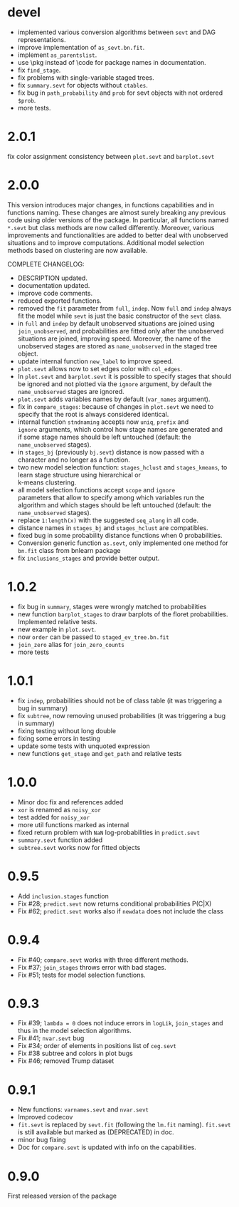 # devel 

* implemented various conversion algorithms between `sevt` 
  and DAG representations.
* improve implementation of `as_sevt.bn.fit`.
* implement `as_parentslist`. 
* use \pkg instead of \code for package names in documentation.
* fix `find_stage`.
* fix problems with single-variable staged trees.
* fix `summary.sevt` for objects without `ctables`. 
* fix bug in `path_probability` and `prob` for sevt objects with not 
  ordered `$prob`.
* more tests.

# 2.0.1

fix color assignment consistency between `plot.sevt` and `barplot.sevt`

# 2.0.0

This version introduces major changes, in functions capabilities
and in functions naming. 
These changes are almost surely breaking any previous code 
using older versions of the package.
In particular, all functions named `*.sevt` but class methods are now
called differently.
Moreover, various improvements and functionalities are added 
to better deal with unobserved situations and to improve 
computations. 
Additional model selection methods based on clustering are
now available.

COMPLETE CHANGELOG:

* DESCRIPTION updated.
* documentation updated.
* improve code comments.
* reduced exported functions.
* removed the `fit` parameter from `full`, `indep`. 
   Now `full` and `indep` always fit the model while
  `sevt` is just the basic constructor of the `sevt` class.
* in `full` and `indep` by default unobserved situations are joined
  using `join_unobserved`, and probabilities are fitted only after 
  the unobserved situations are joined, improving speed. Moreover, the 
  name of the unobserved stages are stored as `name_unobserved` in the 
  staged tree object.
* update internal function `new_label` to improve speed.
* `plot.sevt` allows now to set edges color with 
   `col_edges`.
* In `plot.sevt` and `barplot.sevt` it
  is possible to specify stages that should be ignored
  and not plotted via the `ignore` argument, by default the 
  `name_unobserved` stages are ignored.
* `plot.sevt` adds variables names by default (`var_names` argument).
* fix in `compare_stages`: because of changes in `plot.sevt` 
  we need to specify that the root is always considered identical.
* internal function `stndnaming` accepts now `uniq`, `prefix` and  
  `ignore` arguments, which control how stage names are generated and   
  if some stage names should be left untouched (default: the `name_unobserved`
  stages). 
* in `stages_bj` (previously `bj.sevt`) distance is now passed with a 
  character and no longer as a function.
* two new model selection function: `stages_hclust` and 
  `stages_kmeans`, to learn stage structure using hierarchical or        
  k-means clustering.
*  all model selection functions accept `scope` and `ignore`   
   parameters that allow to specify among which variables
   run the algorithm and which stages should be left untouched 
   (default: the `name_unobserved` stages). 
*  replace `1:length(x)` with the suggested `seq_along` in all code.
* distance names in `stages_bj` and `stages_hclust` are compatibles.
* fixed bug in some probability distance functions when 0 probabilities. 
* Conversion generic function `as.sevt`, only implemented one method 
  for `bn.fit` class from bnlearn package
* fix `inclusions_stages` and provide better output. 

# 1.0.2

* fix bug in `summary`, stages were wrongly matched to probabilities
* new function `barplot_stages` to draw barplots of the 
  floret probabilities. Implemented relative tests.
* new example in `plot.sevt`.
* now `order` can be passed to `staged_ev_tree.bn.fit`
* `join_zero` alias for `join_zero_counts` 
* more tests 

# 1.0.1

* fix `indep`, probabilities should not be of class table 
  (it was triggering a bug in summary)
* fix `subtree`, now removing unused probabilities 
  (it was triggering a bug in summary) 
* fixing testing without long double 
* fixing some errors in testing
* update some tests with unquoted expression 
* new functions `get_stage` and `get_path` and relative tests

# 1.0.0

* Minor doc fix and references added
* `xor` is renamed as `noisy_xor`
* test added for `noisy_xor`
* more util functions marked as internal
* fixed return problem with `NaN` log-probabilities in `predict.sevt`
* `summary.sevt` function added
* `subtree.sevt` works now for fitted objects

# 0.9.5

* Add `inclusion.stages` function
* Fix #28; `predict.sevt` now returns conditional probabilities P(C|X)
* Fix #62; `predict.sevt` works also if `newdata` does not include the class

# 0.9.4

* Fix #40; `compare.sevt` works with three different methods.
* Fix #37; `join_stages` throws error with bad stages.
* Fix #51; tests for model selection functions.

# 0.9.3 

* Fix #39; `lambda = 0` does not induce errors in `logLik`, `join_stages` and thus in the model selection algorithms.  
* Fix #41;  `nvar.sevt` bug 
* Fix #34; order of elements in positions list of `ceg.sevt`
* Fix #38  subtree and colors in plot bugs 
* Fix #46; removed Trump dataset

# 0.9.1

* New functions: `varnames.sevt` and `nvar.sevt` 
* Improved codecov 
* `fit.sevt` is replaced by `sevt.fit` (following the `lm.fit` naming). 
  `fit.sevt` is still available but marked as (DEPRECATED) in doc.
* minor bug fixing
* Doc for `compare.sevt` is updated with info on the capabilities.
   

# 0.9.0 

First released version of the package
